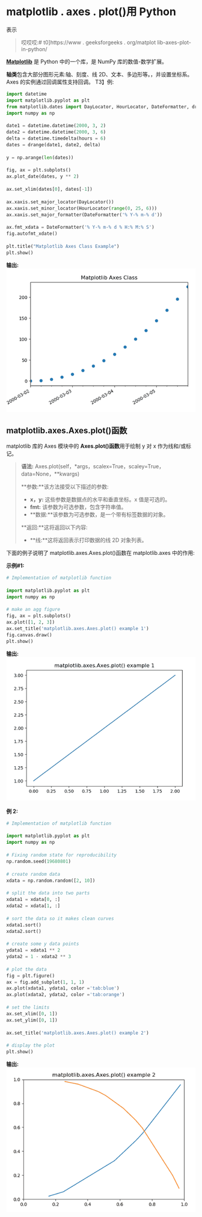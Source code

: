 # matplotlib . axes . plot()用 Python

表示

> 哎哎哎:# t0]https://www . geeksforgeeks . org/matplot lib-axes-plot-in-python/

**[Matplotlib](https://www.geeksforgeeks.org/python-introduction-matplotlib/)** 是 Python 中的一个库，是 NumPy 库的数值-数学扩展。

**轴类**包含大部分图形元素:轴、刻度、线 2D、文本、多边形等。，并设置坐标系。Axes 的实例通过回调属性支持回调。
T3】例:

```py
import datetime
import matplotlib.pyplot as plt
from matplotlib.dates import DayLocator, HourLocator, DateFormatter, drange
import numpy as np

date1 = datetime.datetime(2000, 3, 2)
date2 = datetime.datetime(2000, 3, 6)
delta = datetime.timedelta(hours = 6)
dates = drange(date1, date2, delta)

y = np.arange(len(dates))

fig, ax = plt.subplots()
ax.plot_date(dates, y ** 2)

ax.set_xlim(dates[0], dates[-1])

ax.xaxis.set_major_locator(DayLocator())
ax.xaxis.set_minor_locator(HourLocator(range(0, 25, 6)))
ax.xaxis.set_major_formatter(DateFormatter('% Y-% m-% d'))

ax.fmt_xdata = DateFormatter('% Y-% m-% d % H:% M:% S')
fig.autofmt_xdate()

plt.title("Matplotlib Axes Class Example")
plt.show()
```

**输出:**
![](img/e8a775488984eac2d5408cebc4087026.png)

## matplotlib.axes.Axes.plot()函数

matplotlib 库的 Axes 模块中的 **Axes.plot()函数**用于绘制 y 对 x 作为线和/或标记。

> **语法:** Axes.plot(self，*args，scalex=True，scaley=True，data=None，**kwargs)
> 
> **参数:**该方法接受以下描述的参数:
> 
> *   **x，y:** 这些参数是数据点的水平和垂直坐标。x 值是可选的。
> *   **fmt:** 该参数为可选参数，包含字符串值。
> *   **数据:**该参数为可选参数，是一个带有标签数据的对象。
> 
> **返回:**这将返回以下内容:
> 
> *   **线:**这将返回表示打印数据的线 2D 对象列表。

下面的例子说明了 matplotlib.axes.Axes.plot()函数在 matplotlib.axes 中的作用:

**示例#1:**

```py
# Implementation of matplotlib function

import matplotlib.pyplot as plt
import numpy as np

# make an agg figure
fig, ax = plt.subplots()
ax.plot([1, 2, 3])
ax.set_title('matplotlib.axes.Axes.plot() example 1')
fig.canvas.draw()
plt.show()
```

**输出:**
![](img/a4319e0bfb4e0ea1bb03ed41bc365f5d.png)

**例 2:**

```py
# Implementation of matplotlib function

import matplotlib.pyplot as plt
import numpy as np

# Fixing random state for reproducibility
np.random.seed(19680801)

# create random data
xdata = np.random.random([2, 10])

# split the data into two parts
xdata1 = xdata[0, :]
xdata2 = xdata[1, :]

# sort the data so it makes clean curves
xdata1.sort()
xdata2.sort()

# create some y data points
ydata1 = xdata1 ** 2
ydata2 = 1 - xdata2 ** 3

# plot the data
fig = plt.figure()
ax = fig.add_subplot(1, 1, 1)
ax.plot(xdata1, ydata1, color ='tab:blue')
ax.plot(xdata2, ydata2, color ='tab:orange')

# set the limits
ax.set_xlim([0, 1])
ax.set_ylim([0, 1])

ax.set_title('matplotlib.axes.Axes.plot() example 2')

# display the plot
plt.show()
```

**输出:**
![](img/d57943a5e3dc9eafc274dcdbb1bba397.png)